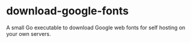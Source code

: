 # download-google-fonts
A small Go executable to download Google web fonts for self hosting on your own servers.
